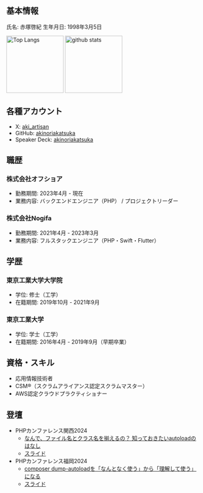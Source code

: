 ## 基本情報
氏名: 赤塚啓紀
生年月日: 1998年3月5日

<p align="left"> 
  <img alt="Top Langs" height="150px" src="https://github-readme-stats.vercel.app/api/top-langs/?username=akinoriakatsuka&layout=compact&count_private=true&show_icons=true&theme=onedark" />
  <img alt="github stats" height="150px" src="https://github-readme-stats.vercel.app/api?username=akinoriakatsuka&count_private=true&show_icons=true&show_icons=true&theme=onedark" />
</p>

## 各種アカウント
- X: [aki_artisan](https://twitter.com/aki_artisan)
- GitHub: [akinoriakatsuka](https://github.com/akinoriakatsuka/)
- Speaker Deck: [akinoriakatsuka](https://speakerdeck.com/akinoriakatsuka)

## 職歴

### 株式会社オフショア
- 勤務期間: 2023年4月 - 現在
- 業務内容: バックエンドエンジニア（PHP） / プロジェクトリーダー

### 株式会社Nogifa
- 勤務期間: 2021年4月 - 2023年3月
- 業務内容: フルスタックエンジニア（PHP・Swift・Flutter）

## 学歴

### 東京工業大学大学院
- 学位: 修士（工学）
- 在籍期間: 2019年10月 - 2021年9月

### 東京工業大学
- 学位: 学士（工学）
- 在籍期間: 2016年4月 - 2019年9月（早期卒業）

## 資格・スキル
- 応用情報技術者
- CSM®（スクラムアライアンス認定スクラムマスター）
- AWS認定クラウドプラクティショナー

## 登壇
- PHPカンファレンス関西2024
  - [なんで、ファイル名とクラス名を揃えるの？ 知っておきたいautoloadのはなし](https://fortee.jp/phpcon-kansai2024/proposal/06582204-df2a-4af5-b301-4d394e064b0f)
  - [スライド](https://speakerdeck.com/akinoriakatsuka/zhi-tuteokitaiautoloadnohanasi-phpkanhuarensuguan-2024)
- PHPカンファレンス福岡2024
  - [composer dump-autoloadを「なんとなく使う」から「理解して使う」になる](https://fortee.jp/phpcon-fukuoka-2024/proposal/a1d15935-6af2-4366-885b-7c31d2ead5c6)
  - [スライド](https://speakerdeck.com/akinoriakatsuka/composer-dump-autoloadwo-nantonakushi-u-kara-li-jie-siteshi-u-ninaru)